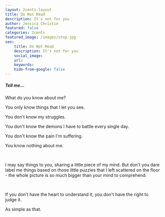 ```yaml
---
layout: 2cents-layout
title: Do Not Read
description: It's not for you
author: Jessica Christie
featured: false
categories: 2cents
featured_image: /images/stop.jpg
seo:
    title: Do Not Read
    description: It's not for you
    social_image:
    url:
    keywords:
    hide-from-google: false
---
```

##### Tell me...

What do you know about me?

You only know things that I let you see.

You don't know my struggles.

You don't know the demons I have to battle every single day.

You don't know the pain I'm suffering.

You know nothing about me.

&nbsp;

I may say things to you, sharing a little piece of my mind. But don't you dare label me things based on those little puzzles that I left scattered on the floor - the whole picture is so much bigger than your mind to comprehend.

&nbsp;

If you don't have the heart to understand it, you don't have the right to judge it.

As simple as that.

&nbsp;

&nbsp;

&nbsp;
